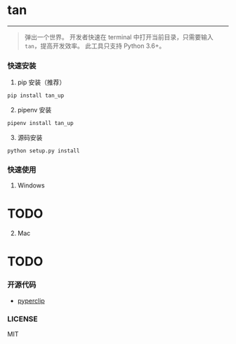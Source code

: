 # tan

-----

> 弹出一个世界。
> 开发者快速在 terminal 中打开当前目录，只需要输入 `tan`，提高开发效率。
> 此工具只支持 Python 3.6+。


### 快速安装

1. pip 安装（推荐）

```python
pip install tan_up
```

2. pipenv 安装

```python
pipenv install tan_up
```

3. 源码安装

```
python setup.py install
```

### 快速使用

1. Windows
# TODO

2. Mac
# TODO

### 开源代码

* [pyperclip](https://github.com/asweigart/pyperclip)

### LICENSE
MIT
